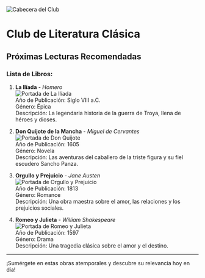 ![Cabecera del Club](../imagenes/3.Club_clasico/destruction_of_pompeii_and_herculaneum.png)

# Club de Literatura Clásica

## Próximas Lecturas Recomendadas

### Lista de Libros:

1. **La Ilíada** - *Homero*  
   ![Portada de La Ilíada](../imagenes/LiteraturaClasica/LaIliada.jpg)  
   Año de Publicación: Siglo VIII a.C.  
   Género: Épica  
   Descripción: La legendaria historia de la guerra de Troya, llena de héroes y dioses.

2. **Don Quijote de la Mancha** - *Miguel de Cervantes*  
   ![Portada de Don Quijote](../imagenes/LiteraturaClasica/DonQuijote.jpg)  
   Año de Publicación: 1605  
   Género: Novela  
   Descripción: Las aventuras del caballero de la triste figura y su fiel escudero Sancho Panza.

3. **Orgullo y Prejuicio** - *Jane Austen*  
   ![Portada de Orgullo y Prejuicio](../imagenes/LiteraturaClasica/OrgulloYPrejuicio.jpg)  
   Año de Publicación: 1813  
   Género: Romance  
   Descripción: Una obra maestra sobre el amor, las relaciones y los prejuicios sociales.

4. **Romeo y Julieta** - *William Shakespeare*  
   ![Portada de Romeo y Julieta](../imagenes/LiteraturaClasica/RomeoYJulieta.jpg)  
   Año de Publicación: 1597  
   Género: Drama  
   Descripción: Una tragedia clásica sobre el amor y el destino.

---

¡Sumérgete en estas obras atemporales y descubre su relevancia hoy en día!
